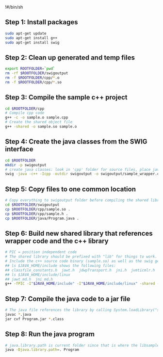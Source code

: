 !#/bin/sh


## Step 1: Install packages
```bash
sudo apt-get update  
sudo apt-get install g++  
sudo apt-get install swig  
```

## Step 2: Clean up generated and temp files
```bash
export ROOTFOLDER=`pwd`
rm -rf $ROOTFOLDER/swigoutput  
rm -f $ROOTFOLDER/cpp/*.o  
rm -f $ROOTFOLDER/cpp/*.so  
```

## Step 3: Compile the sample c++ project
```bash
cd $ROOTFOLDER/cpp
# Compile cpp code
g++ -c -o sample.o sample.cpp
# Create the shared object file
g++ -shared -o sample.so sample.o
```

## Step 4: Create the java classes from the SWIG interface
```bash
cd $ROOTFOLDER
mkdir -p swigoutput
# create java classes: look in 'cpp' folder for source files, place java files in 'swigoutput' folder and cpp wrapper file in a file named 'swigoutput/sample_wrapper.cpp'.
swig -java -c++ -Icpp -outdir swigoutput -o swigoutput/sample_wrapper.cpp sample.i 
```

## Step 5: Copy files to one common location

```bash
# Copy everything to swigoutput folder before compiling the shared library from the swig generated wrapper c++ file
cd $ROOTFOLDER/swigoutput
cp $ROOTFOLDER/cpp/sample.so .
cp $ROOTFOLDER/cpp/sample.h .
cp $ROOTFOLDER/java/Program.java .
```

## Step 6: Build new shared library that references wrapper code and the c++ library

```bash
# PIC = position independent code
# The shared library should be prefixed with "lib" for things to work.
# Include the c++ source code binary (sample.so) as well as the swig generated c++ file and create a new shared library.
## ls $JAVA_HOME/include shows the following files:
## classfile_constants.h  jawt.h  jdwpTransport.h  jni.h  jvmticmlr.h  jvmti.h  linux  sizecalc.h
## ls $JAVA_HOME/include/linux
## jawt_md.h  jni_md.h
g++ -fPIC -I"$JAVA_HOME/include" -I"$JAVA_HOME/include/linux" -shared -o libsamplewrapper.so sample_wrapper.cpp sample.so
```

## Step 7: Compile the java code to a jar file
```bash
# The java file references the library by calling System.loadLibrary("samplewrapper") since the library is called libsamplewrapper.so in the earlier step (by removing the "lib" prefix).
javac *.java
jar cvf Program.jar *.class
```

## Step 8: Run the java program
```bash
# java.library.path is current folder since that is where the libsamplewrapper.so file is present.
java -Djava.library.path=. Program
```

